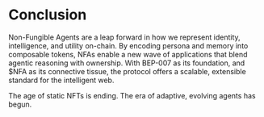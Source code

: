 # Conclusion

Non-Fungible Agents are a leap forward in how we represent identity, intelligence, and utility on-chain. By encoding persona and memory into composable tokens, NFAs enable a new wave of applications that blend agentic reasoning with ownership. With BEP-007 as its foundation, and $NFA as its connective tissue, the protocol offers a scalable, extensible standard for the intelligent web.

The age of static NFTs is ending. The era of adaptive, evolving agents has begun.
